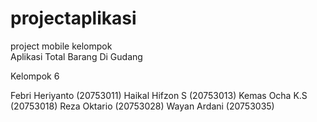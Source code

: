 # projectaplikasi
project mobile kelompok  
Aplikasi Total Barang Di Gudang

Kelompok 6

Febri Heriyanto	(20753011)
Haikal Hifzon S	(20753013)
Kemas Ocha K.S	(20753018)
Reza Oktario	(20753028)
Wayan Ardani	(20753035)

